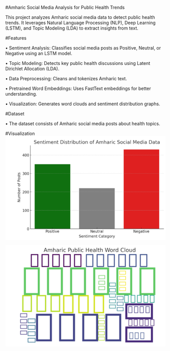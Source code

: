 #Amharic Social Media Analysis for Public Health Trends

This project analyzes Amharic social media data to detect public health trends. It leverages Natural Language Processing (NLP), Deep Learning (LSTM), and Topic Modeling (LDA) to extract insights from text.

#Features

•	Sentiment Analysis: Classifies social media posts as Positive, Neutral, or Negative using an LSTM model.

•	Topic Modeling: Detects key public health discussions using Latent Dirichlet Allocation (LDA).

•	Data Preprocessing: Cleans and tokenizes Amharic text.

•	Pretrained Word Embeddings: Uses FastText embeddings for better understanding.

•	Visualization: Generates word clouds and sentiment distribution graphs.

#Dataset

•	The dataset consists of Amharic social media posts about health topics.

#Visualization
![image alt](https://github.com/asemrie/AI-for-Analyzing-Social-MediaData-for-Public-Health-Trends/blob/main/distribution.PNG)


![image alt](https://github.com/asemrie/AI-for-Analyzing-Social-MediaData-for-Public-Health-Trends/blob/main/word-cloud.PNG)


